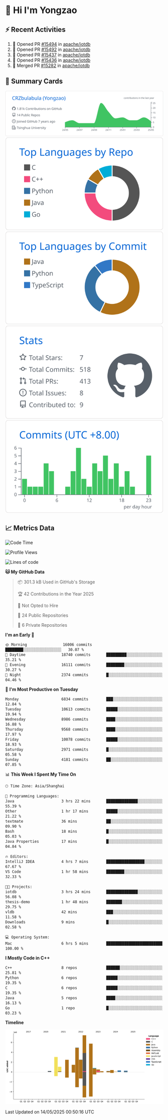 # 👋 Hi I'm Yongzao

## ⚡ Recent Activities
<!--START_SECTION:activity-->
1. 💪 Opened PR [#15494](https://github.com/apache/iotdb/pull/15494) in [apache/iotdb](https://github.com/apache/iotdb)
2. 💪 Opened PR [#15492](https://github.com/apache/iotdb/pull/15492) in [apache/iotdb](https://github.com/apache/iotdb)
3. 💪 Opened PR [#15437](https://github.com/apache/iotdb/pull/15437) in [apache/iotdb](https://github.com/apache/iotdb)
4. 💪 Opened PR [#15436](https://github.com/apache/iotdb/pull/15436) in [apache/iotdb](https://github.com/apache/iotdb)
5. 🎉 Merged PR [#15282](https://github.com/apache/iotdb/pull/15282) in [apache/iotdb](https://github.com/apache/iotdb)
<!--END_SECTION:activity-->

## 🎑 Summary Cards

[![](https://raw.githubusercontent.com/CRZbulabula/CRZbulabula/main/profile-summary-card-output/github/0-profile-details.svg)](https://github.com/vn7n24fzkq/github-profile-summary-cards)
[![](https://raw.githubusercontent.com/CRZbulabula/CRZbulabula/main/profile-summary-card-output/github/1-repos-per-language.svg)](https://github.com/vn7n24fzkq/github-profile-summary-cards) [![](https://raw.githubusercontent.com/CRZbulabula/CRZbulabula/main/profile-summary-card-output/github/2-most-commit-language.svg)](https://github.com/vn7n24fzkq/github-profile-summary-cards)
[![](https://raw.githubusercontent.com/CRZbulabula/CRZbulabula/main/profile-summary-card-output/github/3-stats.svg)](https://github.com/vn7n24fzkq/github-profile-summary-cards) [![](https://raw.githubusercontent.com/CRZbulabula/CRZbulabula/main/profile-summary-card-output/github/4-productive-time.svg)](https://github.com/vn7n24fzkq/github-profile-summary-cards)

## 📈 Metrics Data

<!--START_SECTION:waka-->
![Code Time](http://img.shields.io/badge/Code%20Time-863%20hrs%2045%20mins-blue)

![Profile Views](http://img.shields.io/badge/Profile%20Views-0-blue)

![Lines of code](https://img.shields.io/badge/From%20Hello%20World%20I%27ve%20Written-31.1%20million%20lines%20of%20code-blue)

**🐱 My GitHub Data** 

> 📦 301.3 kB Used in GitHub's Storage 
 > 
> 🏆 42 Contributions in the Year 2025
 > 
> 🚫 Not Opted to Hire
 > 
> 📜 24 Public Repositories 
 > 
> 🔑 6 Private Repositories 
 > 
**I'm an Early 🐤** 

```text
🌞 Morning                16006 commits       ████████░░░░░░░░░░░░░░░░░   30.07 % 
🌆 Daytime                18740 commits       █████████░░░░░░░░░░░░░░░░   35.21 % 
🌃 Evening                16111 commits       ████████░░░░░░░░░░░░░░░░░   30.27 % 
🌙 Night                  2374 commits        █░░░░░░░░░░░░░░░░░░░░░░░░   04.46 % 
```
📅 **I'm Most Productive on Tuesday** 

```text
Monday                   6834 commits        ███░░░░░░░░░░░░░░░░░░░░░░   12.84 % 
Tuesday                  10613 commits       █████░░░░░░░░░░░░░░░░░░░░   19.94 % 
Wednesday                8986 commits        ████░░░░░░░░░░░░░░░░░░░░░   16.88 % 
Thursday                 9568 commits        ████░░░░░░░░░░░░░░░░░░░░░   17.97 % 
Friday                   10078 commits       █████░░░░░░░░░░░░░░░░░░░░   18.93 % 
Saturday                 2971 commits        █░░░░░░░░░░░░░░░░░░░░░░░░   05.58 % 
Sunday                   4181 commits        ██░░░░░░░░░░░░░░░░░░░░░░░   07.85 % 
```


📊 **This Week I Spent My Time On** 

```text
🕑︎ Time Zone: Asia/Shanghai

💬 Programming Languages: 
Java                     3 hrs 22 mins       ██████████████░░░░░░░░░░░   55.39 % 
Other                    1 hr 17 mins        █████░░░░░░░░░░░░░░░░░░░░   21.22 % 
textmate                 36 mins             ██░░░░░░░░░░░░░░░░░░░░░░░   09.90 % 
Bash                     18 mins             █░░░░░░░░░░░░░░░░░░░░░░░░   05.03 % 
Java Properties          17 mins             █░░░░░░░░░░░░░░░░░░░░░░░░   04.84 % 

🔥 Editors: 
IntelliJ IDEA            4 hrs 7 mins        █████████████████░░░░░░░░   67.67 % 
VS Code                  1 hr 58 mins        ████████░░░░░░░░░░░░░░░░░   32.33 % 

🐱‍💻 Projects: 
iotdb                    3 hrs 24 mins       ██████████████░░░░░░░░░░░   56.08 % 
thesis-demo              1 hr 48 mins        ███████░░░░░░░░░░░░░░░░░░   29.75 % 
vldb                     42 mins             ███░░░░░░░░░░░░░░░░░░░░░░   11.58 % 
Downloads                9 mins              █░░░░░░░░░░░░░░░░░░░░░░░░   02.58 % 

💻 Operating System: 
Mac                      6 hrs 5 mins        █████████████████████████   100.00 % 
```

**I Mostly Code in C++** 

```text
C++                      8 repos             ██████░░░░░░░░░░░░░░░░░░░   25.81 % 
Python                   6 repos             █████░░░░░░░░░░░░░░░░░░░░   19.35 % 
C                        6 repos             █████░░░░░░░░░░░░░░░░░░░░   19.35 % 
Java                     5 repos             ████░░░░░░░░░░░░░░░░░░░░░   16.13 % 
Go                       1 repo              █░░░░░░░░░░░░░░░░░░░░░░░░   03.23 % 
```



**Timeline**

![Lines of Code chart](https://raw.githubusercontent.com/CRZbulabula/CRZbulabula/main/assets/bar_graph.png)


 Last Updated on 14/05/2025 00:50:16 UTC
<!--END_SECTION:waka-->

